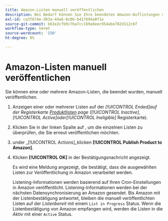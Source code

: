 ```yaml
---
title: Amazon-Listen manuell veröffentlichen
description: Bei Bedarf können Sie Ihre beendeten Amazon-Auflistungen manuell über Ihren Commerce-Administrator veröffentlichen.
exl-id: ca3f674e-d93a-44a6-8c06-b417694a0f1e
source-git-commit: b63e2cfb9c7ba7cc169a6eec954abe782d112c6f
workflow-type: tm+mt
source-wordcount: '150'
ht-degree: 0%

---
```


# Amazon-Listen manuell veröffentlichen

Sie können eine oder mehrere Amazon-Listen, die beendet wurden, manuell veröffentlichen.

1. Anzeigen einer oder mehrerer Listen auf der _[!UICONTROL Ended]_auf der Registerkarte [Produktlisten](./managing-product-listings.md) page (_[!UICONTROL Inactive]_, _[!UICONTROL Active]_oder_[!UICONTROL Ineligible]_ Registerkarte).

1. Klicken Sie in der linken Spalte auf , um die einzelnen Listen zu überprüfen, die Sie erneut veröffentlichen möchten.

1. under _[!UICONTROL Actions]_klicken **[!UICONTROL Publish Product to Amazon]**.

1. Klicken **[!UICONTROL OK]** in der Bestätigungsnachricht angezeigt.

   Es wird eine Meldung angezeigt, die bestätigt, dass die ausgewählten Listen zur Veröffentlichung in Amazon verarbeitet werden.

   Listening-Informationen werden basierend auf Ihren Cron-Einstellungen in Amazon veröffentlicht. Listening-Informationen werden bei der nächsten Datensynchronisierung an Amazon gesendet. Bis Amazon mit der Listenbestätigung antwortet, bleiben die manuell veröffentlichten Listen auf der _Listenbereit_ mit einem `List in Progress` Status. Wenn die Listenbestätigung von Amazon empfangen wird, werden die Listen in die _Aktiv_ mit einer `Active` Status.
